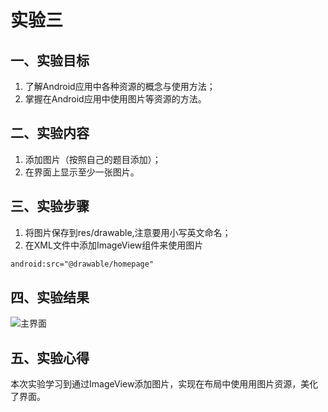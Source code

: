 # 实验三
## 一、实验目标
1. 了解Android应用中各种资源的概念与使用方法；
2. 掌握在Android应用中使用图片等资源的方法。

## 二、实验内容
1. 添加图片（按照自己的题目添加）；
2. 在界面上显示至少一张图片。

## 三、实验步骤
1. 将图片保存到res/drawable,注意要用小写英文命名；
2. 在XML文件中添加ImageView组件来使用图片

```xml
android:src="@drawable/homepage"
```

## 四、实验结果
![主界面](https://github.com/czj-105/android-labs-2020/blob/master/students/net1814080903105/lab3.jpg)

## 五、实验心得
本次实验学习到通过ImageView添加图片，实现在布局中使用用图片资源，美化了界面。
